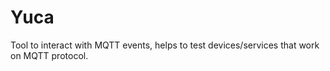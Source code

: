 # Yuca

Tool to interact with MQTT events, helps to test devices/services that work on MQTT protocol. 
